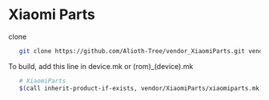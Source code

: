 # Xiaomi Parts
clone 
```bash
   git clone https://github.com/Alioth-Tree/vendor_XiaomiParts.git vendor/XiaomiParts
```

To build, add this line in device.mk or (rom)_(device).mk
```bash
   # XiaomiParts
   $(call inherit-product-if-exists, vendor/XiaomiParts/xiaomiparts.mk)
```
